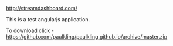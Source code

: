 http://streamdashboard.com/

This is a test angularjs application.


To download click - https://github.com/paulkling/paulkling.github.io/archive/master.zip
